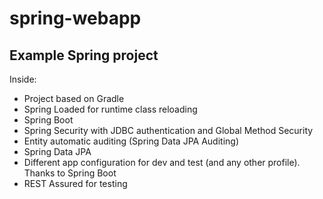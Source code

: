 # spring-webapp

## Example Spring project

Inside:

* Project based on Gradle
* Spring Loaded for runtime class reloading
* Spring Boot
* Spring Security with JDBC authentication and Global Method Security
* Entity automatic auditing (Spring Data JPA Auditing)
* Spring Data JPA
* Different app configuration for dev and test (and any other profile). Thanks to Spring Boot
* REST Assured for testing
